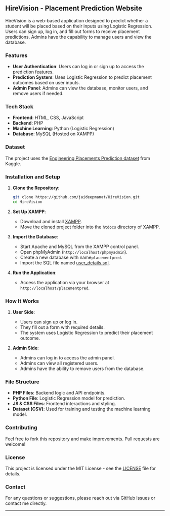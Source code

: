## **HireVision - Placement Prediction Website**

HireVision is a web-based application designed to predict whether a student will be placed based on their inputs using Logistic Regression. Users can sign up, log in, and fill out forms to receive placement predictions. Admins have the capability to manage users and view the database.

### **Features**

- **User Authentication**: Users can log in or sign up to access the prediction features.
- **Prediction System**: Uses Logistic Regression to predict placement outcomes based on user inputs.
- **Admin Panel**: Admins can view the database, monitor users, and remove users if needed.

### **Tech Stack**

- **Frontend**: HTML, CSS, JavaScript
- **Backend**: PHP
- **Machine Learning**: Python (Logistic Regression)
- **Database**: MySQL (Hosted on XAMPP)

### **Dataset**

The project uses the [Engineering Placements Prediction dataset](https://www.kaggle.com/datasets/tejashvi14/engineering-placements-prediction) from Kaggle.

### **Installation and Setup**

1. **Clone the Repository**:
   ```bash
   git clone https://github.com/jaideepmanat/HireVision.git
   cd HireVision
   ```

2. **Set Up XAMPP**:
   - Download and install [XAMPP](https://www.apachefriends.org/index.html).
   - Move the cloned project folder into the `htdocs` directory of XAMPP.

3. **Import the Database**:
   - Start Apache and MySQL from the XAMPP control panel.
   - Open phpMyAdmin (`http://localhost/phpmyadmin`).
   - Create a new database with name`placementpred`.
   - Import the SQL file named [user_details.sql](https://github.com/jaideepmanat/HireVision/blob/master/user_details.sql).

4. **Run the Application**:
   - Access the application via your browser at `http://localhost/placementpred`.

### **How It Works**

1. **User Side**:
   - Users can sign up or log in.
   - They fill out a form with required details.
   - The system uses Logistic Regression to predict their placement outcome.

2. **Admin Side**:
   - Admins can log in to access the admin panel.
   - Admins can view all registered users.
   - Admins have the ability to remove users from the database.

### **File Structure**

- **PHP Files**: Backend logic and API endpoints.
- **Python File**: Logistic Regression model for prediction.
- **JS & CSS Files**: Frontend interactions and styling.
- **Dataset (CSV)**: Used for training and testing the machine learning model.

### **Contributing**

Feel free to fork this repository and make improvements. Pull requests are welcome!

### **License**

This project is licensed under the MIT License - see the [LICENSE](LICENSE) file for details.

### **Contact**

For any questions or suggestions, please reach out via GitHub Issues or contact me directly.

---
